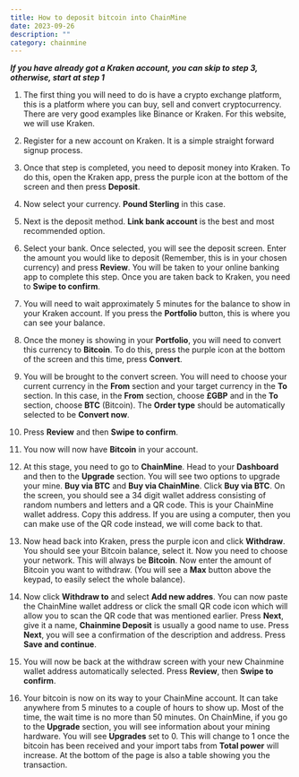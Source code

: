 ```yaml
---
title: How to deposit bitcoin into ChainMine
date: 2023-09-26
description: ""
category: chainmine
---
```


***If you have already got a Kraken account, you can skip to step 3, otherwise, start at step 1***


1. The first thing you will need to do is have a crypto exchange platform, this is a platform where you can buy, sell and convert cryptocurrency. There are very good examples like Binance or Kraken. For this website, we will use Kraken.

2. Register for a new account on Kraken. It is a simple straight forward signup process.

3. Once that step is completed, you need to deposit money into Kraken. To do this, open the Kraken app, press the purple icon at the bottom of the screen and then press **Deposit**.

4. Now select your currency. **Pound Sterling** in this case. 

5. Next is the deposit method. **Link bank account** is the best and most recommended option.

6. Select your bank. Once selected, you will see the deposit screen. Enter the amount you would like to deposit (Remember, this is in your chosen currency) and press **Review**. You will be taken to your online banking app to complete this step. Once you are taken back to Kraken, you need to **Swipe to confirm**.

7. You will need to wait approximately 5 minutes for the balance to show in your Kraken account. If you press the **Portfolio** button, this is where you can see your balance.

8. Once the money is showing in your **Portfolio**, you will need to convert this currency to **Bitcoin**. To do this, press the purple icon at the bottom of the screen and this time, press **Convert**. 

9. You will be brought to the convert screen. You will need to choose your current currency in the **From** section and your target currency in the **To** section. In this case, in the **From** section, choose **£GBP** and in the **To** section, choose **BTC** (Bitcoin). The **Order type** should be automatically selected to be **Convert now**.

10. Press **Review** and then **Swipe to confirm**.

11. You now will now have **Bitcoin** in your account.

12. At this stage, you need to go to **ChainMine**. Head to your **Dashboard** and then to the **Upgrade** section. You will see two options to upgrade your mine. **Buy via BTC** and **Buy via ChainMine**. Click **Buy via BTC**. On the screen, you should see a 34 digit wallet address consisting of random numbers and letters and a QR code. This is your ChainMine wallet address. Copy this address. If you are using a computer, then you can make use of the QR code instead, we will come back to that.

13. Now head back into Kraken, press the purple icon and click **Withdraw**. You should see your Bitcoin balance, select it. Now you need to choose your network. This will always be **Bitcoin**. Now enter the amount of Bitcoin you want to withdraw. (You will see a **Max** button above the keypad, to easily select the whole balance).

14. Now click **Withdraw to** and select **Add new addres**. You can now paste the ChainMine wallet address or click the small QR code icon which will allow you to scan the QR code that was mentioned earlier. Press **Next**, give it a name, **Chainmine Deposit** is usually a good name to use. Press **Next**, you will see a confirmation of the description and address. Press **Save and continue**. 

15. You will now be back at the withdraw screen with your new Chainmine wallet address automatically selected. Press **Review**, then **Swipe to confirm**.

16. Your bitcoin is now on its way to your ChainMine account. It can take anywhere from 5 minutes to a couple of hours to show up. Most of the time, the wait time is no more than 50 minutes. On ChainMine, if you go to the **Upgrade** section, you will see information about your mining hardware. You will see **Upgrades** set to 0. This will change to 1 once the bitcoin has been received and your import tabs from **Total power** will increase. At the bottom of the page is also a table showing you the transaction.